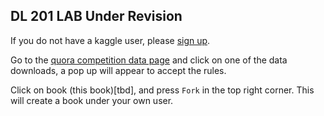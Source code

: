 ## DL 201 LAB **Under Revision**
  
If you do not have a kaggle user, please [sign up](https://www.kaggle.com/).  
  
Go to the [quora competition data page](https://www.kaggle.com/c/quora-insincere-questions-classification/data) and click on one of the data downloads, a pop up will appear to accept the rules.
  
Click on book (this book)[tbd], and press `Fork` in the top right corner. This will create a book under your own user. 


